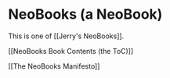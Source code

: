 # NeoBooks (a NeoBook)

This is one of [[Jerry's NeoBooks]]. 

[[NeoBooks Book Contents (the ToC)]]  


[[The NeoBooks Manifesto]]
